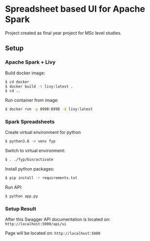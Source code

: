 Spreadsheet based UI for Apache Spark
=====================================

Project created as final year project for MSc level studies.

## Setup

### Apache Spark + Livy

Build docker image:
```bash
$ cd docker
$ docker build -t livy:latest .
$ cd ..
```

Run container from image:
```bash
$ docker run -p 8998:8998 -d livy:latest
```

### Spark Spreadsheets

Create virtual environment for python
```bash
$ python3.8 -m venv fyp
```

Switch to virtual environment:
```bash
$ . ./fyp/bin/activate
```

Install python packages:
```bash
$ pip install -r requirements.txt
```

Run API:
```bash
$ python app.py
```

### Setup Result

After this Swagger API documentation is located on: `http://localhost:5000/api/ui`

Page will be located on: `http://localhost:5000`